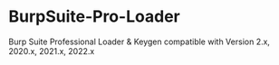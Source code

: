 # BurpSuite-Pro-Loader
Burp Suite Professional Loader &amp; Keygen compatible with Version 2.x, 2020.x, 2021.x, 2022.x
